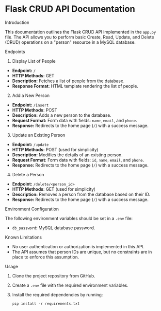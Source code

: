 # Flask CRUD API Documentation

Introduction

This documentation outlines the Flask CRUD API implemented in the `app.py` file. The API allows you to perform basic Create, Read, Update, and Delete (CRUD) operations on a "person" resource in a MySQL database.

 Endpoints

 1. Display List of People

- **Endpoint:** `/`
- **HTTP Methods:** GET
- **Description:** Fetches a list of people from the database.
- **Response Format:** HTML template rendering the list of people.

 2. Add a New Person

- **Endpoint:** `/insert`
- **HTTP Methods:** POST
- **Description:** Adds a new person to the database.
- **Request Format:** Form data with fields: `name`, `email`, and `phone`.
- **Response:** Redirects to the home page (`/`) with a success message.

 3. Update an Existing Person

- **Endpoint:** `/update`
- **HTTP Methods:** POST (used for simplicity)
- **Description:** Modifies the details of an existing person.
- **Request Format:** Form data with fields: `id`, `name`, `email`, and `phone`.
- **Response:** Redirects to the home page (`/`) with a success message.

 4. Delete a Person

- **Endpoint:** `/delete/<person_id>`
- **HTTP Methods:** GET (used for simplicity)
- **Description:** Removes a person from the database based on their ID.
- **Response:** Redirects to the home page (`/`) with a success message.

 Environment Configuration

The following environment variables should be set in a `.env` file:

- `db_password`: MySQL database password.

 Known Limitations

- No user authentication or authorization is implemented in this API.
- The API assumes that person IDs are unique, but no constraints are in place to enforce this assumption.

 Usage

1. Clone the project repository from GitHub.

2. Create a `.env` file with the required environment variables.

3. Install the required dependencies by running:
   ```shell
   pip install -r requirements.txt
